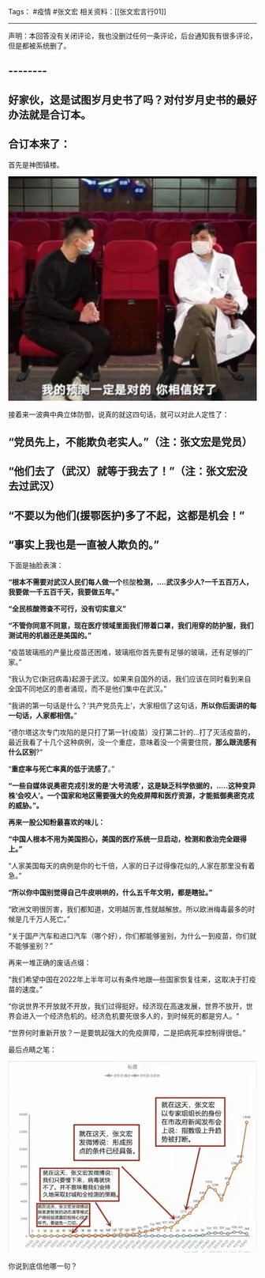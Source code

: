 Tags： #疫情 #张文宏
相关资料：[[张文宏言行01]]
***
声明：本回答没有关闭评论，我也没删过任何一条评论，后台通知我有很多评论，但是都被系统删了。

## \--------

## 好家伙，这是试图岁月史书了吗？对付岁月史书的最好办法就是合订本。

## 合订本来了：

首先是神图镇楼。

[![1673197090412.jpeg](https://raw.githubusercontent.com/bluntvoice/mypic/main/1673197090412.jpeg)](https://raw.githubusercontent.com/bluntvoice/mypic/main/1673197090412.jpeg)

接着来一波典中典立体防御，说真的就这四句话，就可以对此人定性了：

## **“党员先上，不能欺负老实人。”（注：张文宏是党员）**

## **“他们去了（武汉）就等于我去了！”（注：张文宏没去过武汉）**

## **“不要以为他们(援鄂医护)多了不起，这都是机会！”**

## **“事实上我也是一直被人欺负的。”**

下面是抽脸表演：

**“根本不需要对武汉人民们每人做一个**核酸**检测，....武汉多少人?一千五百万人，我要做一千五百千天，我要做五年。”**

**“全民核酸筛查不可行，没有切实意义”**

**“不管你同意不同意，现在医疗领域里面我们带着口罩，我们用穿的防护服，我们测试用的机器还是美国的。”**

“疫苗玻璃瓶的产量比疫苗还困难，玻璃瓶你首先要有足够的玻璃，还有足够的厂家。”

“我认为它(新冠病毒)起源于武汉。如果来自国外的话，我们应该在同时看到来自全国不同地区的患者涌现，而不是他们集中在武汉。”

“我讲的第一句话是什么？‘共产党员先上’，大家相信了这句话，**所以你后面讲的每一句话，人家都相信。**”

“德尔塔这次专门攻陷的是只打了第一针(疫苗）没打第二针的...打了灭活疫苗的，最近我看了十几个这种病例，没一个重症，意味着没一个需要住院，**那么跟流感有什么区别**?“

“**重症率与死亡率真的低于流感了**。”

**“一些自媒体说奥密克戎引发的是‘**大号流感**’，这是缺乏科学依据的，.....**这种变异株‘会咬人’。一个国家和地区需要强大的免疫屏障和医疗资源，才能抵御奥密克戎的威胁。**”。**

**再来一股公知粉最喜欢的味儿：**

**“中国人根本不用为美国担心，美国的医疗系统一旦启动，检测和救治完全跟得上。”**

“人家美国每天的病例是你的七千倍，人家的日子过得像花似的,人家在那里没有着急。”

**“所以你中国别觉得自己牛皮哄哄的，什么五千年文明，都是瞎扯。”**

“欧洲文明很厉害，我们都知道，文明越厉害,性就越解放。所以欧洲梅毒最多的时候是几千万人死亡。”

“关于国产汽车和进口汽车（哪个好），你们都能够鉴别，为什么一到疫苗，你们就不能够鉴别？”

再来一堆正确的废话点缀：

“我们希望中国在2022年上半年可以有条件地跟—些国家恢复往来，这取决于打疫苗的速度。”

“你说世界不开放就不开放，我们过得挺好。经济现在高速发展，世界不放开，世界会进入一个经济危机的。经济危机要死很多人的，到时候死的都是穷人。“

“世界何时重新开放？一是要筑起强大的免疫屏障，二是把病死率控制得很低。”

最后点睛之笔：

[![1673197087888.jpeg](https://raw.githubusercontent.com/bluntvoice/mypic/main/1673197087888.jpeg)](https://raw.githubusercontent.com/bluntvoice/mypic/main/1673197087888.jpeg)

你说到底信他哪一句？